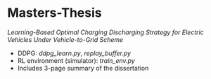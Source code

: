 # Masters-Thesis
*Learning-Based Optimal Charging Discharging Strategy  for Electric Vehicles Under Vehicle-to-Grid Scheme*
* DDPG: *ddpg_learn.py*, *replay_buffer.py*
* RL environment (simulator): *train_env.py*
* Includes 3-page summary of the dissertation
